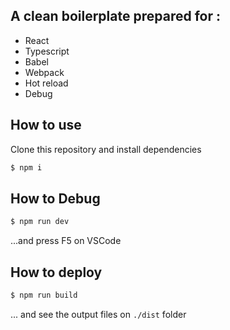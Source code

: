 ## A clean boilerplate prepared for :

- React
- Typescript
- Babel
- Webpack
- Hot reload
- Debug

## How to use

Clone this repository and install dependencies
```bash
$ npm i
```


## How to Debug

```bash
$ npm run dev
```
...and press F5 on VSCode

## How to deploy

```bash
$ npm run build
````
... and see the output files on ```./dist``` folder
